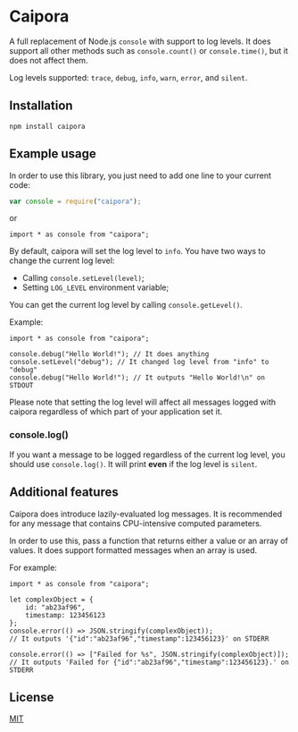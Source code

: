 # Caipora

A full replacement of Node.js `console` with support to log levels. It does support all other methods such as `console.count()` or `console.time()`, but it does not affect them.

Log levels supported: `trace`, `debug`, `info`, `warn`, `error`, and `silent`.

## Installation

```
npm install caipora
```

## Example usage

In order to use this library, you just need to add one line to your current code:
```js
var console = require("caipora");
```
or
```es6
import * as console from "caipora";
```

By default, caipora will set the log level to `info`. You have two ways to change the current log level:
- Calling `console.setLevel(level)`;
- Setting `LOG_LEVEL` environment variable;

You can get the current log level by calling `console.getLevel()`.

Example:
```es6
import * as console from "caipora";

console.debug("Hello World!"); // It does anything
console.setLevel("debug"); // It changed log level from "info" to "debug"
console.debug("Hello World!"); // It outputs "Hello World!\n" on STDOUT
```

Please note that setting the log level will affect all messages logged with caipora regardless of which part of your application set it.

### console.log()

If you want a message to be logged regardless of the current log level, you should use `console.log()`. It will print **even** if the log level is `silent`.

## Additional features

Caipora does introduce lazily-evaluated log messages. It is recommended for any message that contains CPU-intensive computed parameters.

In order to use this, pass a function that returns either a value or an array of values. It does support formatted messages when an array is used.

For example:
```es6
import * as console from "caipora";

let complexObject = {
    id: "ab23af96",
    timestamp: 123456123
};
console.error(() => JSON.stringify(complexObject));
// It outputs '{"id":"ab23af96","timestamp":123456123}' on STDERR

console.error(() => ["Failed for %s", JSON.stringify(complexObject)]);
// It outputs 'Failed for {"id":"ab23af96","timestamp":123456123}.' on STDERR
```

## License
[MIT](LICENSE)